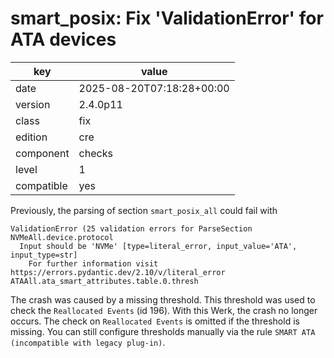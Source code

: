 [//]: # (werk v2)
# smart_posix: Fix 'ValidationError' for ATA devices

key        | value
---------- | ---
date       | 2025-08-20T07:18:28+00:00
version    | 2.4.0p11
class      | fix
edition    | cre
component  | checks
level      | 1
compatible | yes

Previously, the parsing of section `smart_posix_all` could fail with
```
ValidationError (25 validation errors for ParseSection
NVMeAll.device.protocol
  Input should be 'NVMe' [type=literal_error, input_value='ATA', input_type=str]
    For further information visit https://errors.pydantic.dev/2.10/v/literal_error
ATAAll.ata_smart_attributes.table.0.thresh
```
The crash was caused by a missing threshold.
This threshold was used to check the `Reallocated Events` (id 196).
With this Werk, the crash no longer occurs.
The check on `Reallocated Events` is omitted if the threshold is missing.
You can still configure thresholds manually via the rule `SMART ATA (incompatible with legacy plug-in)`.
